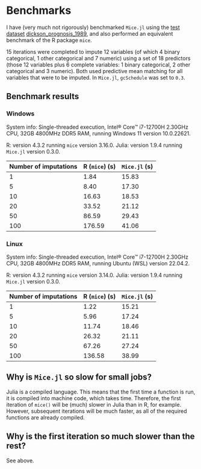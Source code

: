 # Benchmarks

I have (very much not rigorously) benchmarked `Mice.jl` using the [test dataset](https://archive.ics.uci.edu/dataset/878) [dickson_prognosis_1989](@cite), and also performed an equivalent benchmark of the R package `mice`.

15 iterations were completed to impute 12 variables (of which 4 binary categorical, 1 other categorical and 7 numeric) using a set of 18 predictors (those 12 variables plus 6 complete variables: 1 binary categorical, 2 other categorical and 3 numeric). Both used predictive mean matching for all variables that were to be imputed. In `Mice.jl`, `gcSchedule` was set to `0.3`.

## Benchmark results
### Windows
System info: Single-threaded execution, Intel® Core™ i7-12700H 2.30GHz CPU, 32GB 4800MHz DDR5 RAM, running Windows 11 version 10.0.22621.

R: version 4.3.2 running `mice` version 3.16.0.
Julia: version 1.9.4 running `Mice.jl` version 0.3.0.

| Number of imputations | R (`mice`) (s) | `Mice.jl` (s) |
| --- | --- | --- |
| 1 | 1.84 | 15.83 |
| 5 | 8.40 | 17.30 |
| 10 | 16.63 | 18.53 |
| 20 | 33.52 | 21.12 |
| 50 | 86.59 | 29.43 |
| 100 | 176.59 | 41.06 |

### Linux
System info: Single-threaded execution, Intel® Core™ i7-12700H 2.30GHz CPU, 32GB 4800MHz DDR5 RAM, running Ubuntu (WSL) version 22.04.2.

R: version 4.3.2 running `mice` version 3.14.0.
Julia: version 1.9.4 running `Mice.jl` version 0.3.0.

| Number of imputations | R (`mice`) (s) | `Mice.jl` (s) |
| --- | --- | --- |
| 1 | 1.22 | 15.21 |
| 5 | 5.96 | 17.24 |
| 10 | 11.74 | 18.46 |
| 20 | 26.32 | 21.11 |
| 50 | 67.26 | 27.24 |
| 100 | 136.58 | 38.99 |

## Why is `Mice.jl` so slow for small jobs?

Julia is a compiled language. This means that the first time a function is run, it is compiled into machine code, which takes time. Therefore, the first iteration of `mice()` will be (much) slower in Julia than in R, for example. However, subsequent iterations will be much faster, as all of the required functions are already compiled.

## Why is the first iteration so much slower than the rest?

See above.